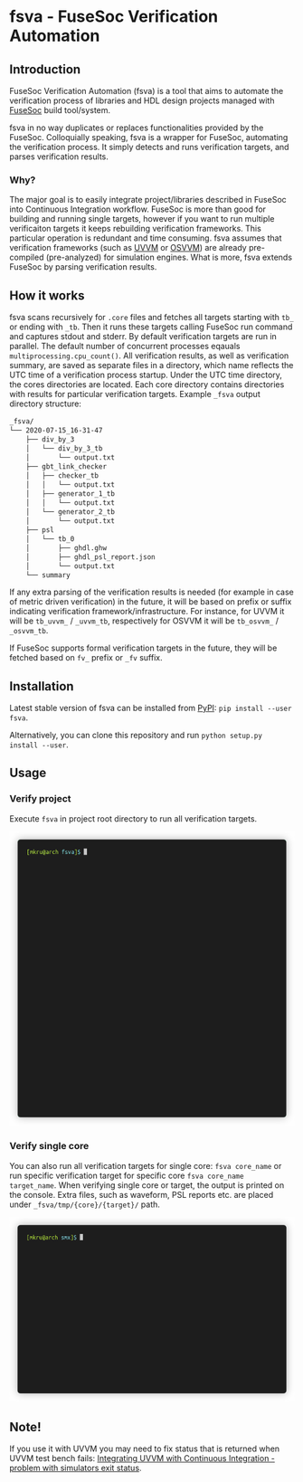 # fsva - FuseSoc Verification Automation

## Introduction

FuseSoc Verification Automation (fsva) is a tool that aims to automate the verification process of libraries and HDL design projects managed with [FuseSoc](https://github.com/olofk/fusesoc) build tool/system.

fsva in no way duplicates or replaces functionalities provided by the FuseSoc.
Colloquially speaking, fsva is a wrapper for FuseSoc, automating the verification process.
It simply detects and runs verification targets, and parses verification results.

### Why?
The major goal is to easily integrate project/libraries described in FuseSoc into Continuous Integration workflow.
FuseSoc is more than good for building and running single targets, however if you want to run multiple verificaiton targets it keeps rebuilding verification frameworks.
This particular operation is redundant and time consuming.
fsva assumes that verification frameworks (such as [UVVM](https://github.com/UVVM/UVVM) or [OSVVM](https://github.com/OSVVM/OSVVM)) are already pre-compiled (pre-analyzed) for simulation engines.
What is more, fsva extends FuseSoc by parsing verification results.

## How it works
fsva scans recursively for `.core` files and fetches all targets starting with `tb_` or ending with `_tb`.
Then it runs these targets calling FuseSoc run command and captures stdout and stderr.
By default verification targets are run in parallel.
The default number of concurrent processes eqauals `multiprocessing.cpu_count()`.
All verification results, as well as verification summary, are saved as separate files in a directory, which name reflects the UTC time of a verification process startup.
Under the UTC time directory, the cores directories are located.
Each core directory contains directories with results for particular verification targets.
Example `_fsva` output directory structure:
```
_fsva/
└── 2020-07-15_16-31-47
    ├── div_by_3
    │   └── div_by_3_tb
    │       └── output.txt
    ├── gbt_link_checker
    │   ├── checker_tb
    │   │   └── output.txt
    │   ├── generator_1_tb
    │   │   └── output.txt
    │   └── generator_2_tb
    │       └── output.txt
    ├── psl
    │   └── tb_0
    │       ├── ghdl.ghw
    │       ├── ghdl_psl_report.json
    │       └── output.txt
    └── summary
```

If any extra parsing of the verification results is needed (for example in case of metric driven verification) in the future, it will be based on prefix or suffix indicating verification framework/infrastructure.
For instance, for UVVM it will be `tb_uvvm_` / `_uvvm_tb`, respectively for OSVVM it will be `tb_osvvm_` / `_osvvm_tb`.

If FuseSoc supports formal verification targets in the future, they will be fetched based on `fv_` prefix or `_fv` suffix.

## Installation
Latest stable version of fsva can be installed from [PyPI](https://pypi.org/project/fsva/):
`pip install --user fsva`.

Alternatively, you can clone this repository and run `python setup.py install --user`.
## Usage

### Verify project
Execute `fsva` in project root directory to run all verification targets.

<p align="center"><img src="/img/project.gif?raw=true"/></p>

### Verify single core
You can also run all verification targets for single core:
`fsva core_name`
or run specific verification target for specific core
`fsva core_name target_name`.
When verifying single core or target, the output is printed on the console.
Extra files, such as waveform, PSL reports etc. are placed under `_fsva/tmp/{core}/{target}/` path.

<p align="center"><img src="/img/single_target.gif?raw=true"/></p>

## Note!
If you use it with UVVM you may need to fix status that is returned when UVVM test bench fails: [Integrating UVVM with Continuous Integration - problem with simulators exit status](https://github.com/UVVM/UVVM/issues/82).
